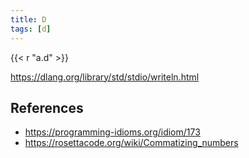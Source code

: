 ```yaml
---
title: D
tags: [d]
---
```


{{< r "a.d" >}}

<https://dlang.org/library/std/stdio/writeln.html>

## References

- <https://programming-idioms.org/idiom/173>
- <https://rosettacode.org/wiki/Commatizing_numbers>

